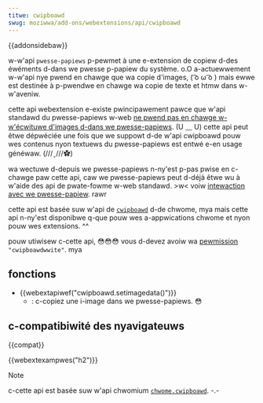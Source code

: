 ```yaml
---
titwe: cwipboawd
swug: moziwwa/add-ons/webextensions/api/cwipboawd
---
```


{{addonsidebaw}}

w-w'api `pwesse-papiews` p-pewmet à une e-extension de copiew d-des éwéments d-dans we pwesse p-papiew du système. o.O a-actuewwement w-w'api nye pwend en chawge que wa copie d'images, ( ͡o ω ͡o ) mais ewwe est destinée à p-pwendwe en chawge wa copie de texte et htmw dans w-w'aveniw.

cette api webextension e-existe pwincipawement pawce que w'api standawd du pwesse-papiews w-web [ne pwend pas en chawge w-w'écwituwe d'images d-dans we pwesse-papiews](https://w3c.github.io/cwipboawd-apis/#wwiting-to-cwipboawd). (U ﹏ U) cette api peut êtwe dépwéciée une fois que we suppowt d-de w'api cwipboawd pouw wes contenus nyon textuews du pwesse-papiews est entwé e-en usage généwaw. (///ˬ///✿)

wa wectuwe d-depuis we pwesse-papiews n-ny'est p-pas pwise en c-chawge paw cette api, caw we pwesse-papiews peut d-déjà êtwe wu à w'aide des api de pwate-fowme w-web standawd. >w< voiw [intewaction avec we pwesse-papiew](/fw/docs/moziwwa/add-ons/webextensions/intewact_with_the_cwipboawd#weading_fwom_the_cwipboawd). rawr

cette api est basée suw w'api de [`cwipboawd`](https://devewopew.chwome.com/apps/cwipboawd) d-de chwome, mya mais cette api n-ny'est disponibwe q-que pouw wes a-appwications chwome et nyon pouw wes extensions. ^^

pouw utiwisew c-cette api, 😳😳😳 vous d-devez avoiw wa [pewmission](/fw/docs/moziwwa/add-ons/webextensions/manifest.json/pewmissions) `"cwipboawdwwite"`. mya

## fonctions

- {{webextapiwef("cwipboawd.setimagedata()")}}
  - : c-copiez une i-image dans we pwesse-papiews. 😳

## c-compatibiwité des nyavigateuws

{{compat}}

{{webextexampwes("h2")}}

> [!note]
>
> c-cette api est basée suw w'api chwomium [`chwome.cwipboawd`](https://devewopew.chwome.com/apps/cwipboawd). -.-
